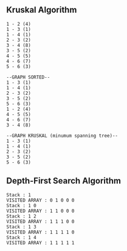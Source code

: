 ## Kruskal Algorithm

```--GRAPH PURE--
1 - 2 (4)
1 - 3 (1)
1 - 4 (1)
2 - 3 (2)
3 - 4 (8)
3 - 5 (2)
4 - 5 (5)
4 - 6 (7)
5 - 6 (3)

--GRAPH SORTED--
1 - 3 (1)
1 - 4 (1)
2 - 3 (2)
3 - 5 (2)
5 - 6 (3)
1 - 2 (4)
4 - 5 (5)
4 - 6 (7)
3 - 4 (8)

--GRAPH KRUSKAL (minumum spanning tree)--
1 - 3 (1)
1 - 4 (1)
2 - 3 (2)
3 - 5 (2)
5 - 6 (3)
```

## Depth-First Search Algorithm

```
Stack : 1
VISITED ARRAY : 0 1 0 0 0
Stack : 1 0
VISITED ARRAY : 1 1 0 0 0
Stack : 1 2
VISITED ARRAY : 1 1 1 0 0
Stack : 1 3
VISITED ARRAY : 1 1 1 1 0
Stack : 1 4
VISITED ARRAY : 1 1 1 1 1
```

